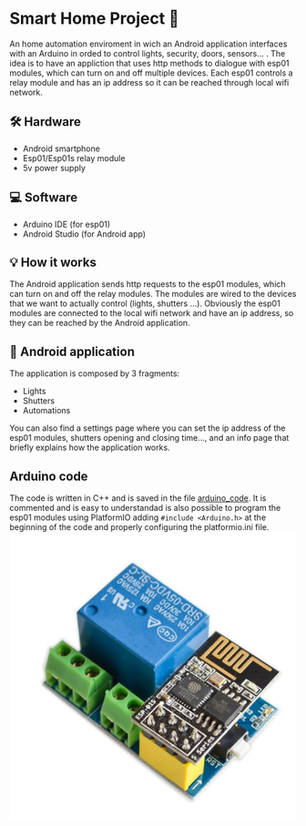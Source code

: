 # Smart Home Project :house_with_garden:	
An home automation enviroment in wich an Android application interfaces with an Arduino in orded to control lights, security, doors, sensors... .
The idea is to have an appliction that uses http methods to dialogue with esp01 modules, which can turn on and off multiple devices.
Each esp01 controls a relay module and has an ip address so it can be reached through local wifi network.

## :hammer_and_wrench: Hardware
- Android smartphone
- Esp01/Esp01s relay module
- 5v power supply

## :computer: Software
- Arduino IDE (for esp01)
- Android Studio (for Android app)

## :bulb: How it works
The Android application sends http requests to the esp01 modules, which can turn on and off the relay modules. The modules are wired to the devices that we want to actually control (lights, shutters ...). Obviously the esp01 modules are connected to the local wifi network and have an ip address, so they can be reached by the Android application.

## :iphone: Android application
The application is composed by 3 fragments:
- Lights
- Shutters
- Automations

You can also find a settings page where you can set the ip address of the esp01 modules, shutters opening and closing time..., and an info page that briefly explains how the application works.

## Arduino code
The code is written in C++ and is saved in the file [arduino_code](Arduino_code/ArduinoSmartHome/ArduinoSmartHome.ino). It is commented and is easy to understandad is also possible to program the esp01 modules using PlatformIO adding ```#include <Arduino.h>``` at the beginning of the code and properly configuring the platformio.ini file.
![Esp01](/Images/espRelay.png)
